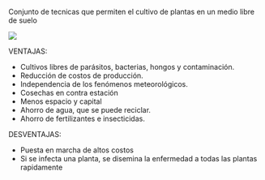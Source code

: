 Conjunto de tecnicas que permiten el cultivo de plantas en un medio libre de suelo

![](https://i.imgur.com/l0vSBlX.png)

VENTAJAS:
- Cultivos libres de parásitos, bacterias,
hongos y contaminación. 
- Reducción de costos de producción.
- Independencia de los fenómenos
meteorológicos.
- Cosechas en contra estación
- Menos espacio y capital
- Ahorro de agua, que se puede reciclar.
- Ahorro de fertilizantes e insecticidas.

DESVENTAJAS:
- Puesta en marcha de altos costos
- Si se infecta una planta, se disemina la enfermedad a todas las plantas rapidamente